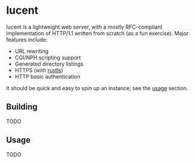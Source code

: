 # lucent

lucent is a lightweight web server, with a mostly RFC-compliant implementation of HTTP/1.1 written from scratch (as a
fun exercise). Major features include:

- URL rewriting
- CGI/NPH scripting support
- Generated directory listings
- HTTPS (with [rustls](https://github.com/ctz/rustls))
- HTTP basic authentication

It should be quick and easy to spin up an instance; see the [usage](#usage) section.
## Building

TODO

## Usage

TODO